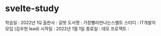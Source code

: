 # svelte-study
  학습일 : 2022년 1Q
  출판사 : 길벗
  도서명 : 가장빨리만나는스벨트
  스터디 : IT개발자 모임 (김우현 lead)
  시작일 : 2022년 1월 1일
  종료일 : 
  데모 프로젝트 : 
